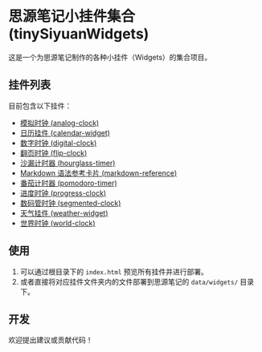 # 思源笔记小挂件集合 (tinySiyuanWidgets)

这是一个为思源笔记制作的各种小挂件（Widgets）的集合项目。

## 挂件列表

目前包含以下挂件：





*   [模拟时钟 (analog-clock)](./analog-clock/)
*   [日历挂件 (calendar-widget)](./calendar-widget/)
*   [数字时钟 (digital-clock)](./digital-clock/)
*   [翻页时钟 (flip-clock)](./flip-clock/)
*   [沙漏计时器 (hourglass-timer)](./hourglass-timer/)
*   [Markdown 语法参考卡片 (markdown-reference)](./markdown-reference/)
*   [番茄计时器 (pomodoro-timer)](./pomodoro-timer/)
*   [进度时钟 (progress-clock)](./progress-clock/)
*   [数码管时钟 (segmented-clock)](./segmented-clock/)
*   [天气挂件 (weather-widget)](./weather-widget/)
*   [世界时钟 (world-clock)](./world-clock/)

## 使用

1.  可以通过根目录下的 `index.html` 预览所有挂件并进行部署。
2.  或者直接将对应挂件文件夹内的文件部署到思源笔记的 `data/widgets/` 目录下。

## 开发

欢迎提出建议或贡献代码！ 
